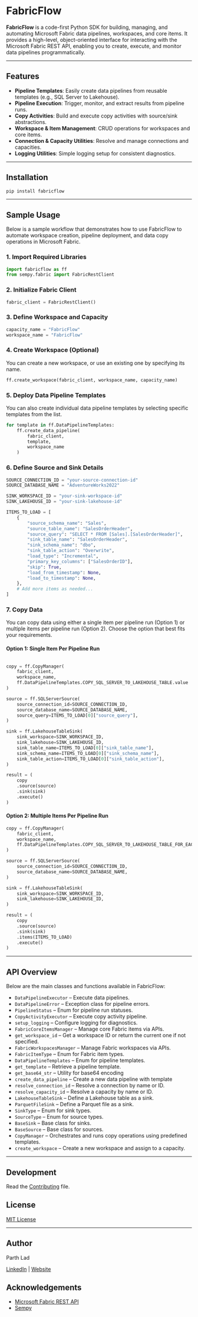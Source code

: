 # FabricFlow

**FabricFlow** is a code-first Python SDK for building, managing, and automating Microsoft Fabric data pipelines, workspaces, and core items. It provides a high-level, object-oriented interface for interacting with the Microsoft Fabric REST API, enabling you to create, execute, and monitor data pipelines programmatically.

---

## Features

- **Pipeline Templates**: Easily create data pipelines from reusable templates (e.g., SQL Server to Lakehouse).
- **Pipeline Execution**: Trigger, monitor, and extract results from pipeline runs.
- **Copy Activities**: Build and execute copy activities with source/sink abstractions.
- **Workspace & Item Management**: CRUD operations for workspaces and core items.
- **Connection & Capacity Utilities**: Resolve and manage connections and capacities.
- **Logging Utilities**: Simple logging setup for consistent diagnostics.

---

## Installation

```sh
pip install fabricflow
```

---

## Sample Usage

Below is a sample workflow that demonstrates how to use FabricFlow to automate workspace creation, pipeline deployment, and data copy operations in Microsoft Fabric.

### 1. Import Required Libraries

```python
import fabricflow as ff
from sempy.fabric import FabricRestClient
```

### 2. Initialize Fabric Client

```python
fabric_client = FabricRestClient()
```

### 3. Define Workspace and Capacity

```python
capacity_name = "FabricFlow"
workspace_name = "FabricFlow"
```

### 4. Create Workspace (Optional)
You can create a new workspace, or use an existing one by specifying its name.

```python
ff.create_workspace(fabric_client, workspace_name, capacity_name)
```

### 5. Deploy Data Pipeline Templates
You can also create individual data pipeline templates by selecting specific templates from the list.
```python
for template in ff.DataPipelineTemplates:
    ff.create_data_pipeline(
        fabric_client,
        template,
        workspace_name
    )
```

### 6. Define Source and Sink Details

```python
SOURCE_CONNECTION_ID = "your-source-connection-id"
SOURCE_DATABASE_NAME = "AdventureWorks2022"

SINK_WORKSPACE_ID = "your-sink-workspace-id"
SINK_LAKEHOUSE_ID = "your-sink-lakehouse-id"

ITEMS_TO_LOAD = [
    {
        "source_schema_name": "Sales",
        "source_table_name": "SalesOrderHeader",
        "source_query": "SELECT * FROM [Sales].[SalesOrderHeader]",
        "sink_table_name": "SalesOrderHeader",
        "sink_schema_name": "dbo",
        "sink_table_action": "Overwrite",
        "load_type": "Incremental",
        "primary_key_columns": ["SalesOrderID"],
        "skip": True,
        "load_from_timestamp": None,
        "load_to_timestamp": None,
    },
    # Add more items as needed...
]
```

### 7. Copy Data

You can copy data using either a single item per pipeline run (Option 1) or multiple items per pipeline run (Option 2). Choose the option that best fits your requirements.

#### Option 1: Single Item Per Pipeline Run

```python

copy = ff.CopyManager(
    fabric_client,
    workspace_name,
    ff.DataPipelineTemplates.COPY_SQL_SERVER_TO_LAKEHOUSE_TABLE.value
)

source = ff.SQLServerSource(
    source_connection_id=SOURCE_CONNECTION_ID,
    source_database_name=SOURCE_DATABASE_NAME,
    source_query=ITEMS_TO_LOAD[0]["source_query"],
)

sink = ff.LakehouseTableSink(
    sink_workspace=SINK_WORKSPACE_ID,
    sink_lakehouse=SINK_LAKEHOUSE_ID,
    sink_table_name=ITEMS_TO_LOAD[0]["sink_table_name"],
    sink_schema_name=ITEMS_TO_LOAD[0]["sink_schema_name"],
    sink_table_action=ITEMS_TO_LOAD[0]["sink_table_action"],
)

result = (
    copy
    .source(source)
    .sink(sink)
    .execute()
)

```

#### Option 2: Multiple Items Per Pipeline Run

```python
copy = ff.CopyManager(
    fabric_client,
    workspace_name,
    ff.DataPipelineTemplates.COPY_SQL_SERVER_TO_LAKEHOUSE_TABLE_FOR_EACH.value
)

source = ff.SQLServerSource(
    source_connection_id=SOURCE_CONNECTION_ID,
    source_database_name=SOURCE_DATABASE_NAME,
)

sink = ff.LakehouseTableSink(
    sink_workspace=SINK_WORKSPACE_ID,
    sink_lakehouse=SINK_LAKEHOUSE_ID,
)

result = (
    copy
    .source(source)
    .sink(sink)
    .items(ITEMS_TO_LOAD)
    .execute()
)
```

---

## API Overview

Below are the main classes and functions available in FabricFlow:

- `DataPipelineExecutor` – Execute data pipelines.
- `DataPipelineError` – Exception class for pipeline errors.
- `PipelineStatus` – Enum for pipeline run statuses.
- `CopyActivityExecutor` – Execute copy activity pipeline.
- `setup_logging` – Configure logging for diagnostics.
- `FabricCoreItemsManager` – Manage core Fabric items via APIs.
- `get_workspace_id` – Get a workspace ID or return the current one if not specified.
- `FabricWorkspacesManager` – Manage Fabric workspaces via APIs.
- `FabricItemType` – Enum for Fabric item types.
- `DataPipelineTemplates` – Enum for pipeline templates.
- `get_template` – Retrieve a pipeline template.
- `get_base64_str` – Utility for base64 encoding
- `create_data_pipeline` – Create a new data pipeline with template
- `resolve_connection_id` – Resolve a connection by name or ID.
- `resolve_capacity_id` – Resolve a capacity by name or ID.
- `LakehouseTableSink` – Define a Lakehouse table as a sink.
- `ParquetFileSink` – Define a Parquet file as a sink.
- `SinkType` – Enum for sink types.
- `SourceType` – Enum for source types.
- `BaseSink` – Base class for sinks.
- `BaseSource` – Base class for sources.
- `CopyManager` – Orchestrates and runs copy operations using predefined templates.
- `create_workspace` – Create a new workspace and assign to a capacity.

---

## Development

Read the [Contributing](CONTRIBUTING.md) file.

## License

[MIT License](LICENSE)

---

## Author

Parth Lad

[LinkedIn](https://www.linkedin.com/in/ladparth/) | [Website](https://thenavigatedata.com/)

## Acknowledgements

- [Microsoft Fabric REST API](https://learn.microsoft.com/en-us/rest/api/fabric/)
- [Sempy](https://pypi.org/project/sempy/)